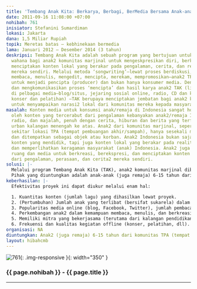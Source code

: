 ```yaml
---
title: 'Tembang Anak Kita: Berkarya, Berbagi, BerMedia Bersama Anak-anak TPA'
date: 2011-09-16 11:08:00 +07:00
nohibah: 761
inisiator: Stefanini Sumardiman
lokasi: Jakarta
dana: 1,5 Miliar Rupiah
topik: Meretas batas – kebhinekaan bermedia
lama: Januari 2012 – Desember 2014 (3 tahun)
deskripsi: Tembang Anak Kita adalah sebuah program yang bertujuan untuk menyediakan
  wahana bagi anak2 komunitas marjinal untuk mengeskpresikan diri, berkreasi, dan
  menciptakan konten lokal yang berakar pada pengalaman, cerita, dan realita kehidupan
  mereka sendiri. Melalui metoda ‘songwriting’—lewat proses berdiskusi, bercerita,
  membaca, menulis, mengedit, mencipta, merekam, mempromosikan—anak2 TPA berkesempatan
  untuk menjadi pencipta (producer) dan bukan hanya konsumer media. Dengan membagikan
  dan mengkomunikasikan proses ‘mencipta’ dan hasil karya anak2 TAK (lirik dan musik)
  di pelbagai media—blog/situs, jejaring sosial online, radio, CD dan kegiatan2 offline
  konser dan pelatihan) —TAK berupaya menciptakan jembatan bagi anak2 komunitas marjinal
  untuk menyampaikan narasi2 lokal dari komunitas mereka kepada masyarakat luas.
masalah: Konten media untuk konsumsi anak/remaja di Indonesia sangat homogen dan didominasi
  oleh konten yang tercerabut dari pengalaman kebanyakan anak2/remaja Indonesia. TV,
  radio, dan majalah, penuh dengan cerita, hiburan dan berita yang terfokus pada masyarakat
  urban kalangan menengah ke atas. Anak2 dari komunitas marjinal, seperti anak2 di
  sekitar lokasi TPA (tempat pembuangan akhir/sampah), hanya sesekali muncul di media,
  dan ditempatkan sebagai objek atau korban. Anak2 Indonesia bukan saja membutuhkan
  konten yang mendidik, tapi juga konten lokal yang berakar pada realitas hidup mereka
  dan memperlihatkan keragaman masyarakat (anak) Indonesia. Anak2 juga membutuhkan
  ruang dan media untuk berkreasi, berekspresi, dan menciptakan konten yang muncul
  dari pengalaman, perasaan, dan cerita2 mereka sendiri.
solusi: |-
  Melalui program Tembang Anak Kita (TAK), anak2 komunitas marjinal diberi ruang, kesempatan, dan media untuk menciptakan konten—cerita/lirik dan musik—yang menggambarkan perasaan/cerita/pengalaman serta realitas hidup mereka dan berbagi dengan anak2 Indonesia lainnya. Meminjam metode TheSongCatcher.com (karya James O’Halloran), program ini menggunakan ‘songwriting’ sebagai wahana bagi anak2 untuk melatih imajinasi, mengembangkan kemampuan berkomunikasi, sekaligus melatih kemampuan membaca, berbahasa, dan menulis. ‘Songwriting’ juga menjadi alat bagi anak2 untuk berbagi mimpi dan cita-cita dan menggali budaya lokal dari komunitas mereka berada. Rekaman proses serta hasil program akan dibagikan/dikomunikasikan dalam bentuk tekstual, visual, dan audial, di media online (blog, Facebook dan Twitter) secara rutin. TAK juga akan menyiarkan cerita2 dan musik/lagu karya anak2 lewat Radio online. Hasil karya anak-anak  TAK akan diproduksi dalam bentuk CD (2-3 CD dalam setahun) dan ditampilkan lewat konser tahunan yang terbuka untuk publik.
  Pihak yang diuntungkan adalah anak-anak (juga remaja) 6-15 tahun dari komunitas TPA (tempat pembuangan akhir/sampah) di kota2 besar. Proyek pilot tahun 1: TPA Bantar Gebang & Ciliwung, Jakarta. Tahun 2-3 meluas ke TPA-TPA di kota2 lain Bandung, Surabaya, Yogyakarta, Bali, Aceh, Medan (10 TPA).
keberhasilan: |-
  Efektivitas proyek ini dapat diukur melalui enam hal:

  1. Kuantitas konten (jumlah lagu) yang dihasilkan lewat proyek.
  2. (Pertumbuhan) Jumlah anak yang terlibat (bersifat sukarela) dalam proyek.
  3. Popularitas media online (blog, Facebook, Twitter), jumlah pembaca/follower, sebaran lokasi pembaca, dan respon pembaca/follower yang dapat diukur melalui pelbagai situs/aplikasi (mis. Google Analytics).
  4. Perkembangan anak2 dalam kemampuan membaca, menulis, dan berkreasi (diukur secara kualitatif).
  5. Memiliki mitra yang bekerjasama (terutama dari kalangan pendidikan dan media) untuk mereplikasi “TheSongCatcher” model.
  6. Frekuensi dan kualitas kegiatan offline (konser, pelatihan, dll).
organisasi: NA
diuntungkan: Anak2 (juga remaja) 6-15 tahun dari komunitas TPA (tempat pembuangan akhir/sampah) di kota2 besar. Proyek pilot tahun 1: TPA Bantar Gebang & Ciliwung, Jakarta. Tahun 2-3 meluas ke TPA-TPA di kota2 lain Bandung, Surabaya, Yogyakarta, Bali, Aceh, Medan (10 TPA). 
layout: hibahcmb
---
```


![761](/static/img/hibahcmb/761.png){: .img-responsive }{: width="350" }

### {{ page.nohibah }} - {{ page.title }}

---
